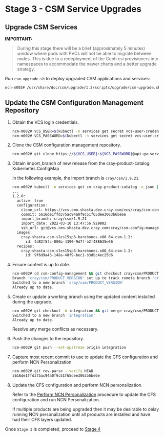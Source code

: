 # Stage 3 - CSM Service Upgrades

## Upgrade CSM Services

**IMPORTANT:**

> During this stage there will be a brief (approximately 5 minutes) window where pods with PVCs will not be able to migrate between nodes. This is due to a redeployment of the Ceph csi provisioners into namespaces to accommodate the newer charts and a better upgrade strategy.

Run `csm-upgrade.sh` to deploy upgraded CSM applications and services:

```bash
ncn-m002# /usr/share/doc/csm/upgrade/1.2/scripts/upgrade/csm-upgrade.sh
```
## Update the CSM Configuration Management Repository

1. Obtain the VCS login credentials.

   ```bash
   ncn-m002# VCS_USER=$(kubectl -n services get secret vcs-user-credentials -o jsonpath='{.data.vcs_username}' | base64 --decode)
   ncn-m002# VCS_PASSWORD=$(kubectl -n services get secret vcs-user-credentials -o jsonpath='{.data.vcs_password}' | base64 --decode)
   ```

1. Clone the CSM configuration management repository.

   ```bash
   ncn-m002# git clone https://${VCS_USER}:${VCS_PASSWORD}@api-gw-service-nmn.local/vcs/cray/csm-config-management.git
   ```

1. Obtain import_branch of new release from the cray-product-catalog Kubernetes ConfigMap

   In the following example, the import branch is `cray/csm/1.9.21`.

   ```bash
   ncn-m002# kubectl -n services get cm cray-product-catalog -o json | jq -r '.data.csm'
   ...
   1.2.0:
     active: true
     configuration:
       clone_url: https://vcs.cmn.shasta.dev.cray.com/vcs/cray/csm-config-management.git
       commit: 5616de1ffd375ac94a0f9c51f65dee3063b6be6e
       import_branch: cray/csm/1.9.21
       import_date: 2022-03-10 13:47:56.929802
       ssh_url: git@vcs.cmn.shasta.dev.cray.com:cray/csm-config-management.git
     images:
       cray-shasta-csm-sles15sp3-barebones.x86_64-csm-1.2:
         id: 4d82f5fc-006b-4390-9d7f-b2f488635e66
     recipes:
       cray-shasta-csm-sles15sp3-barebones.x86_64-csm-1.2:
         id: 9f6d9a43-148a-48f9-bec1-b3dbc4ec25d6
   ```

1. Ensure content is up to date.

   ```bash
   ncn-m002# cd csm-config-management && git checkout cray/csm/PRODUCT_VERSION && git pull
   Branch 'cray/csm/PRODUCT_VERSION' set up to track remote branch 'cray/csm/PRODUCT_VERSION' from 'origin'.
   Switched to a new branch 'cray/csm/PRODUCT_VERSION'
   Already up to date.
   ```

1. Create or update a working branch using the updated content installed during the upgrade.

   ```bash
   ncn-m002# git checkout -b integration && git merge cray/csm/PRODUCT_VERSION
   Switched to a new branch 'integration'
   Already up to date.
   ```

   Resolve any merge conflicts as necessary.

1. Push the changes to the repository.

   ```bash
   ncn-m002# git push --set-upstream origin integration
   ```

1. Capture most recent commit to use to update the CFS configuration and perform NCN Personalization.

   ```bash
   ncn-m002# git rev-parse --verify HEAD
   5616de1ffd375ac94a0f9c51f65dee3063b6be6e
   ```

1. Update the CFS configuration and perform NCN personalization.

   Refer to the [Perform NCN Personalization](../../operations/CSM_product_management/Perform_NCN_Personalization.md) procedure to update the CFS configuration and run NCN Personalization.

   If multiple products are being upgraded then it may be desirable to delay running NCN personalization until all products are installed and have had their CFS layers updated.

Once `Stage 3` is completed, proceed to [Stage 4](Stage_4.md)
